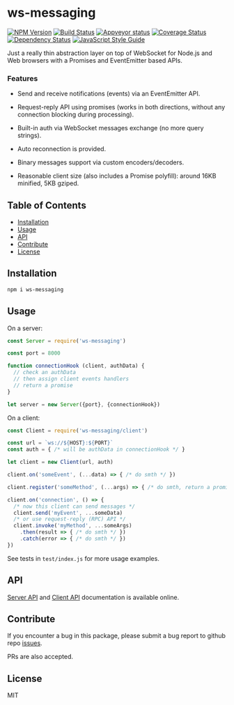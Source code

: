 # ws-messaging

[![NPM Version](https://badge.fury.io/js/ws-messaging.svg)](https://badge.fury.io/js/ws-messaging)
[![Build Status](https://travis-ci.org/an-sh/ws-messaging.svg?branch=master)](https://travis-ci.org/an-sh/ws-messaging)
[![Appveyor status](https://ci.appveyor.com/api/projects/status/d14wp6ei50tmqy49/branch/master?svg=true)](https://ci.appveyor.com/project/an-sh/ws-messaging)
[![Coverage Status](https://codecov.io/gh/an-sh/ws-messaging/branch/master/graph/badge.svg)](https://codecov.io/gh/an-sh/ws-messaging)
[![Dependency Status](https://david-dm.org/an-sh/ws-messaging.svg)](https://david-dm.org/an-sh/ws-messaging)
[![JavaScript Style Guide](https://img.shields.io/badge/code%20style-standard-brightgreen.svg)](http://standardjs.com/)

Just a really thin abstraction layer on top of WebSocket for Node.js
and Web browsers with a Promises and EventEmitter based APIs.

### Features

- Send and receive notifications (events) via an EventEmitter API.

- Request-reply API using promises (works in both directions, without
  any connection blocking during processing).

- Built-in auth via WebSocket messages exchange (no more query
  strings).

- Auto reconnection is provided.

- Binary messages support via custom encoders/decoders.

- Reasonable client size (also includes a Promise polyfill): around
  16KB minified, 5KB gziped.

## Table of Contents

- [Installation](#installation)
- [Usage](#usage)
- [API](#api)
- [Contribute](#contribute)
- [License](#license)

## Installation

```sh
npm i ws-messaging
```

## Usage

On a server:

```javascript
const Server = require('ws-messaging')

const port = 8000

function connectionHook (client, authData) {
  // check an authData
  // then assign client events handlers
  // return a promise
}

let server = new Server({port}, {connectionHook})
```

On a client:

```javascript
const Client = require('ws-messaging/client')

const url = `ws://${HOST}:${PORT}`
const auth = { /* will be authData in connectionHook */ }

let client = new Client(url, auth)

client.on('someEvent', (...data) => { /* do smth */ })

client.register('someMethod', (...args) => { /* do smth, return a promise */ })

client.on('connection', () => {
  /* now this client can send messages */
  client.send('myEvent', ...someData)
  /* or use request-reply (RPC) API */
  client.invoke('myMethod', ...someArgs)
    .then(result => { /* do smth */ })
    .catch(error => { /* do smth */ })
})
```

See tests in `test/index.js` for more usage examples.

## API

[Server API](https://an-sh.github.io/ws-messaging/0.3/Server.html) and
[Client API](https://an-sh.github.io/ws-messaging/0.3/Client.html)
documentation is available online.


## Contribute

If you encounter a bug in this package, please submit a bug report to
github repo [issues](https://github.com/an-sh/ws-messaging/issues).

PRs are also accepted.

## License

MIT
